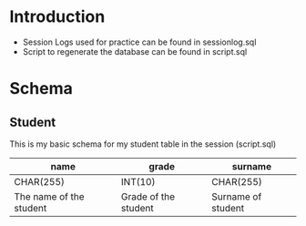 # Introduction
- Session Logs used for practice can be found in sessionlog.sql
- Script to regenerate the database can be found in script.sql


# Schema
## Student
This is my basic schema for my student table in the session (script.sql)

| name  | grade  |   surname |
| ------------ | ------------ | ------------ |
|  CHAR(255) | INT(10)  | CHAR(255)   |   
| The name of the student | Grade of the student | Surname of student|
